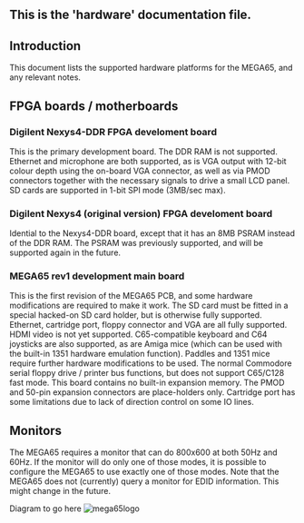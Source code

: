 ## This is the 'hardware' documentation file.

## Introduction

This document lists the supported hardware platforms for the MEGA65, and
any relevant notes.

## FPGA boards / motherboards

### Digilent Nexys4-DDR FPGA develoment board

This is the primary development board.  The DDR RAM is not supported.
Ethernet and microphone are both supported, as is VGA output with 12-bit
colour depth using the on-board VGA connector, as well as via PMOD connectors
together with the necessary signals to drive a small LCD panel.  SD cards
are supported in 1-bit SPI mode (3MB/sec max).

### Digilent Nexys4 (original version) FPGA develoment board

Idential to the Nexys4-DDR board, except that it has an 8MB PSRAM instead
of the DDR RAM.  The PSRAM was previously supported, and will be supported
again in the future.

### MEGA65 rev1 development main board

This is the first revision of the MEGA65 PCB, and some hardware modifications
are required to make it work.  The SD card must be fitted in a special hacked-on
SD card holder, but is otherwise fully supported. Ethernet, cartridge port, floppy
connector and VGA are all fully supported.  HDMI video is not yet supported.
C65-compatible keyboard and C64 joysticks are also supported, as are Amiga mice (which
can be used with the built-in 1351 hardware emulation function).  Paddles and 1351
mice require further hardware modifications to be used.  The normal Commodore serial
floppy drive / printer bus functions, but does not support C65/C128 fast mode.
This board contains no built-in expansion memory.  The PMOD and 50-pin expansion
connectors are place-holders only.  Cartridge port has some limitations due to lack
of direction control on some IO lines.

## Monitors

The MEGA65 requires a monitor that can do 800x600 at both 50Hz and 60Hz.
If the monitor will do only one of those modes, it is possible to configure the MEGA65
to use exactly one of those modes.  Note that the MEGA65 does not (currently) query
a monitor for EDID information. This might change in the future.

Diagram to go here ![mega65logo](./images/mega65_64x64.png)

